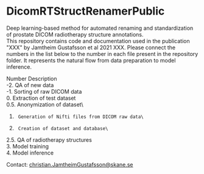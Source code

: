 # DicomRTStructRenamerPublic
Deep learning-based method for automated renaming and standardization of prostate DICOM radiotherapy structure annotations. \
This repository contains code and documentation used in the publication "XXX" by Jamtheim Gustafsson et al 2021 XXX. Please connect the numbers in the list below to the number in each file present in the repository folder. It represents the natural flow from data preparation to model inference. 

Number	Description\
-2.		QA of new data\
-1.		Sorting of raw DICOM data\
0.		Extraction of test dataset\
0.5.	Anonymization of dataset\
1.		Generation of Nifti files from DICOM raw data\
2.		Creation of dataset and database\
2.5. 	QA of radiotherapy structures \
3.		Model training\
4.		Model inference

Contact: christian.JamtheimGustafsson@skane.se

